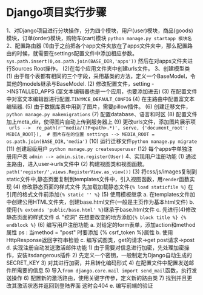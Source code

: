 # Django项目实行步骤

1、对Django项目进行分块操作，分为四个模块，用户(user)模块，商品(goods)模块，订单(order)模块，购物车(cart)模块
```python manage.py startapp 模块名```
2、配置路由器
    (1)由于之前把各个app文件夹放在了apps文件夹中，那么配置路由的时候，就需要在settings配置文件中添加相应参数。
    ```sys.path.insert(0,os.path.join(BASE_DIR,'apps'))```
       然后在对apps文件夹进行Sources Root操作。
    (2)在每个应用文件夹中创建urls文件。 
3、创建模型类
    (1) 由于每个表都有相同的三个字段，采用基类的方法，定义一个BaseModel，令其他的models继承与BaseModel.
    (2) 修改配置文件，setting ->INSTALLED_APPS   (富文本编辑器也是一个应用，也要添加进去) 
    (3) 在配置文件中对富文本编辑器进行配置.`TINYMCE_DEFAULT_CONFIG`
    (4) 在主路由中配置富文本编辑器.
    (5) 由于数据库表中用到了图片，需要pillow插件。
    (6) 创建迁移文件，`python manage.py makemigrations`
    (7) 配置database、语言和时区
    (8) 配置文件加上meta_dir，使得图片自动上传到服务器上
    (9) 更改urls文件，添加图片展示项   
        ` 
        urls -->  re_path(r'^media/(?P<path>.*)', serve, {'document_root': MEDIA_ROOT}),  # 图片存在的位置
        settings --> MEDIA_ROOT = os.path.join(BASE_DIR,'media')
        `
    (10) 运行迁移文件`python manage.py migrate`
    (11) 创建超级用户 `python manage.py createsuperuser`
    (12) 每个apps中单独注册用户表 
        `admin --> admin.site.register(User)`
4、实现用户注册功能
    (1) 通过主路由，进入user->urls文件中
    (2) 构建视图类和视图函数。
        `path('register/',views.RegisterView.as_view())` 
    (3) 将css/js/images复制到static文件中,静态页面复制到templates文件中，引入视图函数，用`render`函数实现
    (4) 修改静态页面的样式文件
        先加载加载静态文件`{% load staticfile %}`
        在引用的格式文件前添加`{% static '' %}`
    (5) 使用模板继承
        a. 在templates文件加中创建公用HTML文件夹，创建base.html文件(一般是主页作为基本html文件)
        b. 使用`{% extends 'public/base.html' %}`继承于base.html文件
        c. 先进行(4)修改静态页面的样式文件
        d. "挖洞" 在想要改变的地方添加`{% block title %} {% endblock %}`
    (6) 编写用户注册功能
        a. 对给定的form表单，添加action和method属性
            ps : 当method = "post" 时要添加 {% csrf_token %}属性
        b. 使用HttpResponse返回字符串检验
        c. 编写试图类，get的请求->get  post请求->post
        d. 实现注册自动发送激活邮件功能
            1) 由于需要对信息进行加密，先处理加密操作，安装itsdangerous插件
            2) 先定义一个密钥，一般制定为Django自动生成的SECRET_KEY
            3) 对其进行加密，并且转化编码形式
            4) 在配置文件中配置发送邮件所需要的信息
            5) 导入`from django.core.mail import send_mail`函数，执行发送操作
            6) 配置新的激活路由，使用关键字传参，定义新的路由类
            7) 找到并且更改其激活状态并返回到登陆界面 这时会404
        e. 编写前端的验证
        
